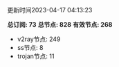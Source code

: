 更新时间2023-04-17 04:13:23

**总订阅: 73**
**总节点: 828**
**有效节点: 268**
- v2ray节点: 249
- ss节点: 8
- trojan节点: 11
